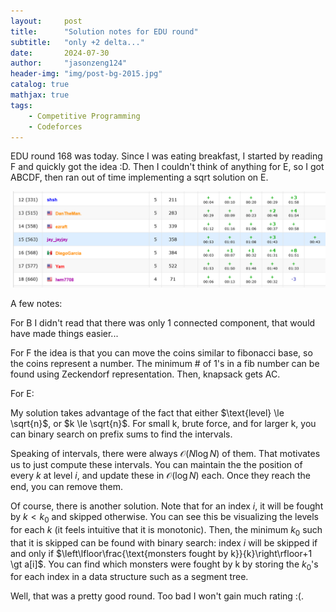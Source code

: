 ```yaml
---
layout:     post
title:      "Solution notes for EDU round"
subtitle:   "only +2 delta..."
date:       2024-07-30
author:     "jasonzeng124"
header-img: "img/post-bg-2015.jpg"
catalog: true
mathjax: true
tags:
    - Competitive Programming
    - Codeforces
---
```


EDU round 168 was today. Since I was eating breakfast, I started by reading F and quickly got the idea :D. Then I couldn't think of anything for E, so I got ABCDF, then ran out of time implementing a sqrt solution on E.

![scoreboard ss](/img/bg_images/edu_7_30_2024.png)

A few notes:

For B I didn't read that there was only 1 connected component, that would have made things easier...

For F the idea is that you can move the coins similar to fibonacci base, so the coins represent a number. The minimum # of 1's in a fib number can be found using Zeckendorf representation. Then, knapsack gets AC.

For E:

My solution takes advantage of the fact that either $\text{level} \le \sqrt{n}$, or $k \le \sqrt{n}$. For small k, brute force, and for larger k, you can binary search on prefix sums to find the intervals.

Speaking of intervals, there were always $\mathcal{O}(N \log N)$ of them. That motivates us to just compute these intervals.
You can maintain the the position of every $k$ at level $i$, and update these in $\mathcal{O}(\log N)$ each. Once they reach the end, you can remove them.

Of course, there is another solution. Note that for an index $i$, it will be fought by $k \lt k_0$ and skipped otherwise. You can see this be visualizing the levels for each $k$ (it feels intuitive that it is monotonic). Then, the minimum $k_0$ such that it is skipped can be found with binary search: index $i$ will be skipped if and only if $\left\lfloor\frac{\text{monsters fought by k}}{k}\right\rfloor+1 \gt a[i]$. You can find which monsters were fought by k by storing the $k_0$'s for each index in a data structure such as a segment tree.

Well, that was a pretty good round. Too bad I won't gain much rating :(.